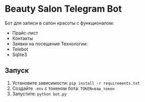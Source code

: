# Beauty Salon Telegram Bot
Бот для записи в салон красоты с функционалом:
- Прайс-лист
- Контакты
- Заявки на посещение
Технологии:
- Telebot
- Sqlite3

## Запуск
1. Установите зависимости: `pip install -r requirements.txt`
2. Создайте `.env` с токеном бота: `TOKEN=ваш_токен`
3. Запустите: `python bot.py`
   
